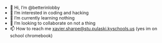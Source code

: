 - 👋 Hi, I’m @betterinlobby
- 👀 I’m interested in coding and hacking
- 🌱 I’m currently learning nothing
- 💞️ I’m looking to collaborate on not a thing
- 📫 How to reach me xavier.sharpe@stu.pulaski.kyschools.us (yes im on school chromebook)

<!---
betterinlobby/betterinlobby is a ✨ special ✨ repository because its `README.md` (this file) appears on your GitHub profile.
You can click the Preview link to take a look at your changes.
--->
